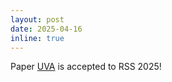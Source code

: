 ```yaml
---
layout: post
date: 2025-04-16
inline: true
---
```


Paper [UVA](https://unified-video-action-model.github.io/) is accepted to RSS 2025!
